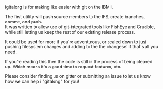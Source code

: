 igitalong is for making like easier with git on the IBM i.

The first utility will push source members to the IFS, create branches, commit, and push.  
It was written to allow use of git-integrated tools like FishEye and Crucible, while still letting 
us keep the rest of our existing release process.   

It could be used for more if you're adventurous, or scaled down to just pushing filesystem changes 
and adding to the the changeset if that's all you need.


If you're reading this then the code is still in the process of being cleaned up.  Which means it's a good time to request features, etc.

Please consider finding us on gitter or submitting an issue to let us know how we can help i "gitalong" for you!
